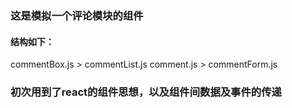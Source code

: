 ### 这是模拟一个评论模块的组件

#### 结构如下：
  commentBox.js
    > commentList.js
         comment.js
    > commentForm.js
    
### 初次用到了react的组件思想，以及组件间数据及事件的传递
    
